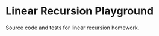 Linear Recursion Playground
===========================

Source code and tests for linear recursion homework.
